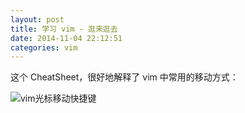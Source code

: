 ```yaml
---
layout: post
title: 学习 vim - 逛来逛去
date: 2014-11-04 22:12:51
categories: vim
---
```


这个 CheatSheet，很好地解释了 vim 中常用的移动方式：

![vim光标移动快捷键](https://bitbucket.org/tednaleid/vim-shortcut-wallpaper/raw/tip/vim-shortcuts.png "vim光标移动快捷键")
